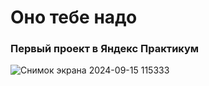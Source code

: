 # Оно тебе надо

### Первый проект в Яндекс Практикум
![Снимок экрана 2024-09-15 115333](https://github.com/user-attachments/assets/885a3c2d-a689-4cd3-a5f8-ebcf878699ac)
